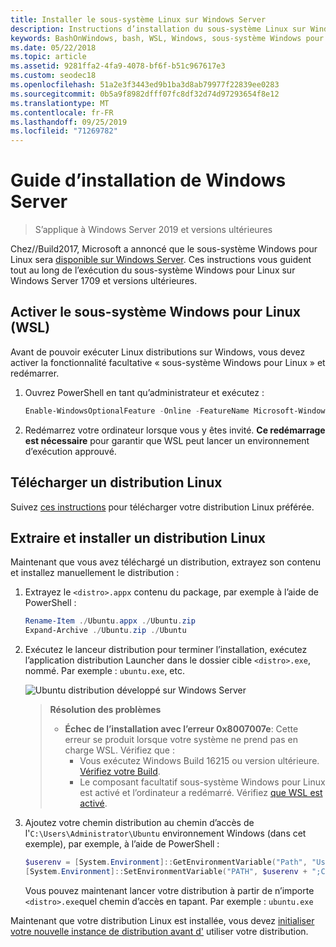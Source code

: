 ```yaml
---
title: Installer le sous-système Linux sur Windows Server
description: Instructions d’installation du sous-système Linux sur Windows Server.
keywords: BashOnWindows, bash, WSL, Windows, sous-système Windows pour Linux, windowssubsystem, Ubuntu, Windows Server
ms.date: 05/22/2018
ms.topic: article
ms.assetid: 9281ffa2-4fa9-4078-bf6f-b51c967617e3
ms.custom: seodec18
ms.openlocfilehash: 51a2e3f3443ed9b1ba3d8ab79977f22839ee0283
ms.sourcegitcommit: 0b5a9f8982dfff07fc8df32d74d97293654f8e12
ms.translationtype: MT
ms.contentlocale: fr-FR
ms.lasthandoff: 09/25/2019
ms.locfileid: "71269782"
---
```

# <a name="windows-server-installation-guide"></a>Guide d’installation de Windows Server

> S’applique à Windows Server 2019 et versions ultérieures

Chez//Build2017, Microsoft a annoncé que le sous-système Windows pour Linux sera [disponible sur Windows Server](https://blogs.technet.microsoft.com/hybridcloud/2017/05/10/windows-server-for-developers-news-from-microsoft-build-2017/).  Ces instructions vous guident tout au long de l’exécution du sous-système Windows pour Linux sur Windows Server 1709 et versions ultérieures.

## <a name="enable-the-windows-subsystem-for-linux-wsl"></a>Activer le sous-système Windows pour Linux (WSL)

Avant de pouvoir exécuter Linux distributions sur Windows, vous devez activer la fonctionnalité facultative « sous-système Windows pour Linux » et redémarrer.

1. Ouvrez PowerShell en tant qu’administrateur et exécutez :
    ```powershell
    Enable-WindowsOptionalFeature -Online -FeatureName Microsoft-Windows-Subsystem-Linux
    ```

2. Redémarrez votre ordinateur lorsque vous y êtes invité. **Ce redémarrage est nécessaire** pour garantir que WSL peut lancer un environnement d’exécution approuvé.

## <a name="download-a-linux-distro"></a>Télécharger un distribution Linux

Suivez [ces instructions](install-manual.md) pour télécharger votre distribution Linux préférée.

## <a name="extract-and-install-a-linux-distro"></a>Extraire et installer un distribution Linux
Maintenant que vous avez téléchargé un distribution, extrayez son contenu et installez manuellement le distribution :

1. Extrayez le `<distro>.appx` contenu du package, par exemple à l’aide de PowerShell :

    ```powershell
    Rename-Item ./Ubuntu.appx ./Ubuntu.zip
    Expand-Archive ./Ubuntu.zip ./Ubuntu
    ```

2. Exécutez le lanceur distribution pour terminer l’installation, exécutez l’application distribution Launcher dans le dossier cible `<distro>.exe`, nommé. Par exemple : `ubuntu.exe`, etc.

    ![Ubuntu distribution développé sur Windows Server](media/server-appx-expand.png)

    > **Résolution des problèmes**
    > * **Échec de l’installation avec l’erreur 0x8007007e**: Cette erreur se produit lorsque votre système ne prend pas en charge WSL. Vérifiez que :
    >   * Vous exécutez Windows Build 16215 ou version ultérieure. [Vérifiez votre Build](troubleshooting.md#check-your-build-number).
    >   * Le composant facultatif sous-système Windows pour Linux est activé et l’ordinateur a redémarré.  Vérifiez [que WSL est activé](troubleshooting.md#confirm-wsl-is-enabled).
    
3. Ajoutez votre chemin distribution au chemin d’accès de l'`C:\Users\Administrator\Ubuntu` environnement Windows (dans cet exemple), par exemple, à l’aide de PowerShell :
        
    ```powershell
    $userenv = [System.Environment]::GetEnvironmentVariable("Path", "User")
    [System.Environment]::SetEnvironmentVariable("PATH", $userenv + ";C:\Users\Administrator\Ubuntu", "User")
    ```
    Vous pouvez maintenant lancer votre distribution à partir de n’importe `<distro>.exe`quel chemin d’accès en tapant. Par exemple : `ubuntu.exe`

Maintenant que votre distribution Linux est installée, vous devez [initialiser votre nouvelle instance de distribution avant d'](initialize-distro.md) utiliser votre distribution.

